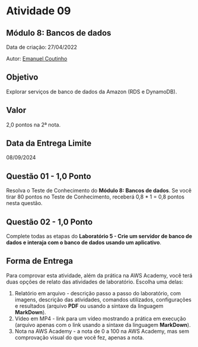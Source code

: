 # Atividade 09

## Módulo 8: Bancos de dados

Data de criação: 27/04/2022

Autor: [Emanuel Coutinho](https://github.com/emanuelcoutinho)

## Objetivo
Explorar serviços de banco de dados da Amazon (RDS e DynamoDB).

## Valor
2,0 pontos na 2ª nota.

## Data da Entrega Limite
08/09/2024

## Questão 01 - 1,0 Ponto
Resolva o Teste de Conhecimento do **Módulo 8: Bancos de dados**. Se você tirar 80 pontos no Teste de Conhecimento, receberá 0,8 * 1 = 0,8 pontos nesta questão.

## Questão 02 - 1,0 Ponto
Complete todas as etapas do **Laboratório 5 - Crie um servidor de banco de dados e interaja com o banco de dados usando um aplicativo**.

## Forma de Entrega

Para comprovar esta atividade, além da prática na AWS Academy, você terá duas opções de relato das atividades de laboratório. Escolha uma delas:

1. Relatório em arquivo - descrição passo a passo do laboratório, com imagens, descrição das atividades, comandos utilizados, configurações e resultados (arquivo **PDF** ou usando a sintaxe da linguagem **MarkDown**).
2. Vídeo em MP4 - link para um vídeo mostrando a prática em execução (arquivo apenas com o link usando a sintaxe da linguagem **MarkDown**).
3. Nota na AWS Academy - a nota de 0 a 100 na AWS Academy, mas sem comprovação visual do que você fez, apenas a nota. 
